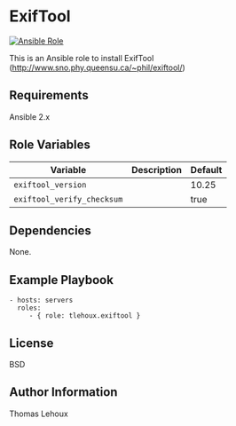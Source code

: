 ExifTool
=========
[![Ansible Role](https://img.shields.io/ansible/role/11829.svg?maxAge=2592000)](https://galaxy.ansible.com/tlehoux/exiftool/)

This is an Ansible role to install ExifTool (http://www.sno.phy.queensu.ca/~phil/exiftool/)

Requirements
------------

Ansible 2.x

Role Variables
--------------

|Variable|Description|Default|
|---|---|---|
|```exiftool_version```||10.25|
|```exiftool_verify_checksum```||true|

Dependencies
------------

None.

Example Playbook
----------------

    - hosts: servers
      roles:
         - { role: tlehoux.exiftool }

License
-------

BSD

Author Information
------------------

Thomas Lehoux
